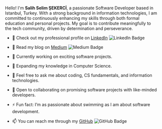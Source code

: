 Hello! I'm **Salih Selim ŞEKERCİ**, a passionate Software Developer based in Istanbul, Turkey. With a strong background in information technologies, I am committed to continuously enhancing my skills through both formal education and personal projects. My goal is to contribute meaningfully to the tech community, driven by determination and perseverance.

- 💼 Check out my professional profile on [LinkedIn](https://www.linkedin.com/in/salihselimsekerci) ![LinkedIn Badge](https://img.shields.io/badge/-Linkedin-blue?style=flat&logo=Linkedin&logoColor=white)
- 📓 Read my blog on [Medium](https://salihselimsekerci.medium.com) ![Medium Badge](https://img.shields.io/badge/-Medium-black?style=flat&logo=Medium&logoColor=white)

- 🔭 Currently working on exciting software projects.
- 🌱 Expanding my knowledge in Computer Science.
- 💬 Feel free to ask me about coding, CS fundamentals, and information technologies.
- 👯 Open to collaborating on promising software projects with like-minded developers.
- ⚡ Fun fact: I’m as passionate about swimming as I am about software development.
- 📫 You can reach me through my [GitHub](https://salihselimsekerci.github.io/) ![GitHub Badge](https://img.shields.io/badge/GitHub.io-100000?style=for-the-badge&logo=github&logoColor=white)
